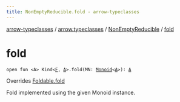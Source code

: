```yaml
---
title: NonEmptyReducible.fold - arrow-typeclasses
---
```


[arrow-typeclasses](../../index.html) / [arrow.typeclasses](../index.html) / [NonEmptyReducible](index.html) / [fold](./fold.html)

# fold

`open fun <A> Kind<`[`F`](index.html#F)`, `[`A`](fold.html#A)`>.fold(MN: `[`Monoid`](../-monoid/index.html)`<`[`A`](fold.html#A)`>): `[`A`](fold.html#A)

Overrides [Foldable.fold](../-foldable/fold.html)

Fold implemented using the given Monoid instance.

